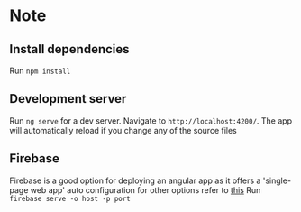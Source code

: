 # Note

## Install dependencies
Run `npm install`

## Development server

Run `ng serve` for a dev server. Navigate to `http://localhost:4200/`. The app will automatically reload if you change any of the source files

## Firebase

Firebase is a good option for deploying an angular app as it offers a 'single-page web app' auto configuration for other options refer to [this](https://angular.io/guide/deployment)
Run `firebase serve -o host -p port`
